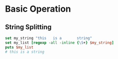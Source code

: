 # Basic Operation

## String Splitting
```tcl
set my_string "this   is a       string"
set my_list [regexp -all -inline {\S+} $my_string]
puts $my_list
# this is a string
```
